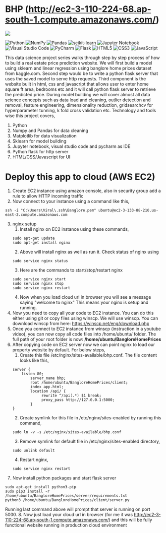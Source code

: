 # BHP (http://ec2-3-110-224-68.ap-south-1.compute.amazonaws.com/)

![](BHP.PNG)

![Python](https://img.shields.io/badge/python-3670A0?style=for-the-badge&logo=python&logoColor=ffdd54) ![NumPy](https://img.shields.io/badge/numpy-%23013243.svg?style=for-the-badge&logo=numpy&logoColor=white) ![Pandas](https://img.shields.io/badge/pandas-%23150458.svg?style=for-the-badge&logo=pandas&logoColor=white) ![scikit-learn](https://img.shields.io/badge/scikit--learn-%23F7931E.svg?style=for-the-badge&logo=scikit-learn&logoColor=white) ![Jupyter Notebook](https://img.shields.io/badge/jupyter-%23FA0F00.svg?style=for-the-badge&logo=jupyter&logoColor=white) ![Visual Studio Code](https://img.shields.io/badge/Visual%20Studio%20Code-0078d7.svg?style=for-the-badge&logo=visual-studio-code&logoColor=white) 	![PyCharm](https://img.shields.io/badge/pycharm-143?style=for-the-badge&logo=pycharm&logoColor=black&color=black&labelColor=green) ![Flask](https://img.shields.io/badge/flask-%23000.svg?style=for-the-badge&logo=flask&logoColor=white) ![HTML5](https://img.shields.io/badge/html5-%23E34F26.svg?style=for-the-badge&logo=html5&logoColor=white) ![CSS3](https://img.shields.io/badge/css3-%231572B6.svg?style=for-the-badge&logo=css3&logoColor=white) ![JavaScript](https://img.shields.io/badge/javascript-%23323330.svg?style=for-the-badge&logo=javascript&logoColor=%23F7DF1E)


This data science project series walks through step by step process of how to build a real estate price prediction website. We will first build a model using sklearn and linear regression using banglore home prices dataset from kaggle.com. Second step would be to write a python flask server that uses the saved model to serve http requests. Third component is the website built in html, css and javascript that allows user to enter home square ft area, bedrooms etc and it will call python flask server to retrieve the predicted price. During model building we will cover almost all data science concepts such as data load and cleaning, outlier detection and removal, feature engineering, dimensionality reduction, gridsearchcv for hyperparameter tunning, k fold cross validation etc. Technology and tools wise this project covers,

1. Python 
2. Numpy and Pandas for data cleaning 
3. Matplotlib for data visualization
4. Sklearn for model building
5. Jupyter notebook, visual studio code and pycharm as IDE
6. Python flask for http server
7. HTML/CSS/Javascript for UI

# Deploy this app to cloud (AWS EC2)

1. Create EC2 instance using amazon console, also in security group add a rule to allow HTTP incoming traffic
2. Now connect to your instance using a command like this,
```
ssh -i "C:\Users\Viral\.ssh\Banglore.pem" ubuntu@ec2-3-133-88-210.us-east-2.compute.amazonaws.com
```
3. nginx setup
   1. Install nginx on EC2 instance using these commands,
   ```
   sudo apt-get update
   sudo apt-get install nginx
   ```
   2. Above will install nginx as well as run it. Check status of nginx using
   ```
   sudo service nginx status
   ```
   3. Here are the commands to start/stop/restart nginx
   ```
   sudo service nginx start
   sudo service nginx stop
   sudo service nginx restart
   ```
   4. Now when you load cloud url in browser you will see a message saying "welcome to nginx" This means your nginx is setup and running.
4. Now you need to copy all your code to EC2 instance. You can do this either using git or copy files using winscp. We will use winscp. You can download winscp from here: https://winscp.net/eng/download.php
5. Once you connect to EC2 instance from winscp (instruction in a youtube video), you can now copy all code files into /home/ubuntu/ folder. The full path of your root folder is now: **/home/ubuntu/BangloreHomePrices**
6.  After copying code on EC2 server now we can point nginx to load our property website by default. For below steps,
    1. Create this file /etc/nginx/sites-available/bhp.conf. The file content looks like this,
    ```
    server {
	    listen 80;
            server_name bhp;
            root /home/ubuntu/BangloreHomePrices/client;
            index app.html;
            location /api/ {
                 rewrite ^/api(.*) $1 break;
                 proxy_pass http://127.0.0.1:5000;
            }
    }
    ```
    2. Create symlink for this file in /etc/nginx/sites-enabled by running this command,
    ```
    sudo ln -v -s /etc/nginx/sites-available/bhp.conf
    ```
    3. Remove symlink for default file in /etc/nginx/sites-enabled directory,
    ```
    sudo unlink default
    ```
    4. Restart nginx,
    ```
    sudo service nginx restart
    ```
7. Now install python packages and start flask server
```
sudo apt-get install python3-pip
sudo pip3 install -r /home/ubuntu/BangloreHomePrices/server/requirements.txt
python3 /home/ubuntu/BangloreHomePrices/client/server.py
```
Running last command above will prompt that server is running on port 5000.
8. Now just load your cloud url in browser (for me it was http://ec2-3-110-224-68.ap-south-1.compute.amazonaws.com/) and this will be fully functional website running in production cloud environment




